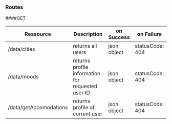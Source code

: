 ### Routes
####GET

|Ressource   | Description  |  on Success | on Failure |
|---|---|---|---|
|/data/cities           | returns all users  | json object | statusCode: 404 |
|/data/moods | returns profile information for requested user ID  | json object | statusCode: 404 | 
|/data/getAccomodations           | returns profile of current user  | json object | statusCode: 404 |